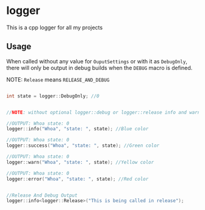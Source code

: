 # logger
This is a cpp logger for all my projects

## Usage

When called without any value for `OuputSettings` or with it as `DebugOnly`, there will only be output in debug builds when the `DEBUG` macro is defined.

NOTE: `Release` means `RELEASE_AND_DEBUG`

```c++

int state = logger::DebugOnly; //0


//NOTE: without optional logger::debug or logger::release info and warn default to debug only and error and success default to release and debug

//OUTPUT: Whoa state: 0
logger::info("Whoa", "state: ", state); //Blue color

//OUTPUT: Whoa state: 0
logger::success("Whoa", "state: ", state); //Green color

//OUTPUT: Whoa state: 0
logger::warn("Whoa", "state: ", state); //Yellow color

//OUTPUT: Whoa state: 0
logger::error("Whoa", "state: ", state); //Red color


//Release And Debug Output
logger::info<logger::Release>("This is being called in release");

```